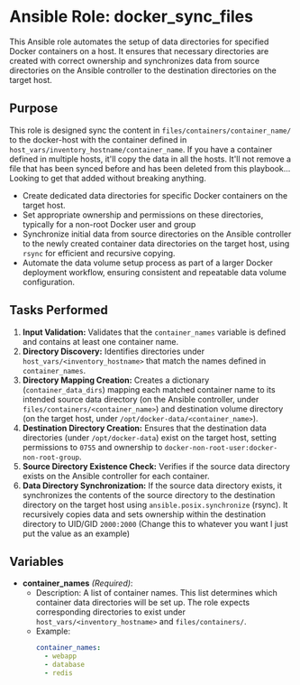 # Ansible Role: docker_sync_files

This Ansible role automates the setup of data directories for specified Docker containers on a host. It ensures that necessary directories are created with correct ownership and synchronizes data from source directories on the Ansible controller to the destination directories on the target host.

## Purpose

This role is designed sync the content in `files/containers/container_name/` to the docker-host with the container defined in `host_vars/inventory_hostname/container_name`. If you have a container defined in multiple hosts, it'll copy the data in all the hosts. It'll not remove a file that has been synced before and has been deleted from this playbook... Looking to get that added without breaking anything.


*   Create dedicated data directories for specific Docker containers on the target host.
*   Set appropriate ownership and permissions on these directories, typically for a non-root Docker user and group
*   Synchronize initial data from source directories on the Ansible controller to the newly created container data directories on the target host, using `rsync` for efficient and recursive copying.
*   Automate the data volume setup process as part of a larger Docker deployment workflow, ensuring consistent and repeatable data volume configuration.


## Tasks Performed

1.  **Input Validation:** Validates that the `container_names` variable is defined and contains at least one container name.
2.  **Directory Discovery:** Identifies directories under `host_vars/<inventory_hostname>` that match the names defined in `container_names`.
3.  **Directory Mapping Creation:** Creates a dictionary (`container_data_dirs`) mapping each matched container name to its intended source data directory (on the Ansible controller, under `files/containers/<container_name>`) and destination volume directory (on the target host, under `/opt/docker-data/<container_name>`).
4.  **Destination Directory Creation:** Ensures that the destination data directories (under `/opt/docker-data`) exist on the target host, setting permissions to `0755` and ownership to `docker-non-root-user:docker-non-root-group`.
5.  **Source Directory Existence Check:** Verifies if the source data directory exists on the Ansible controller for each container.
6.  **Data Directory Synchronization:** If the source data directory exists, it synchronizes the contents of the source directory to the destination directory on the target host using `ansible.posix.synchronize` (rsync). It recursively copies data and sets ownership within the destination directory to UID/GID `2000:2000` (Change this to whatever you want I just put the value as an example)
## Variables

*   **container\_names** *(Required)*:
    *   Description: A list of container names. This list determines which container data directories will be set up. The role expects corresponding directories to exist under `host_vars/<inventory_hostname>` and `files/containers/`.
    *   Example:
        ```yaml
        container_names:
          - webapp
          - database
          - redis
        ```
